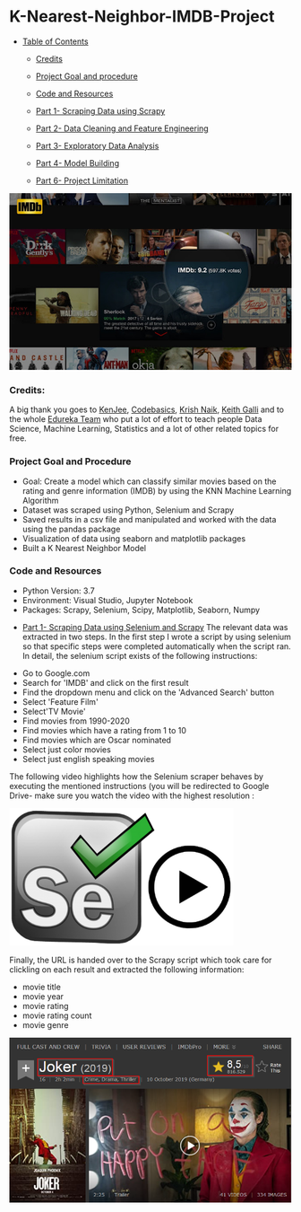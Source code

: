# K-Nearest-Neighbor-IMDB-Project



+ [Table of Contents](#sub-sub-heading-1)
    + [Credits](#credits)
    + [Project Goal and procedure](#project-goal-and-procedure)
    + [Code and Resources](#code-and-resources)
    + [Part 1- Scraping Data using Scrapy](#part-1--scraping-data-using-scrapy)
    + [Part 2- Data Cleaning and Feature Engineering](#part-2--data-cleaning-and-feature-engineering)
    + [Part 3- Exploratory Data Analysis](#part-3--exploratory-data-analysis)
    + [Part 4- Model Building](#part-4--model-building)
  
    + [Part 6- Project Limitation](#part-6--project-limitation)

<img src='./images/image1.jpg' width=600>


 ### Credits: 
 A big thank you goes to [KenJee](https://www.youtube.com/channel/UCiT9RITQ9PW6BhXK0y2jaeg), [Codebasics](https://www.youtube.com/channel/UCh9nVJoWXmFb7sLApWGcLPQ), [Krish Naik](https://www.youtube.com/user/krishnaik06), [Keith Galli](https://www.youtube.com/channel/UCq6XkhO5SZ66N04IcPbqNcw)  and to the whole [Edureka Team](https://www.youtube.com/user/edurekaIN) who put a lot of effort to teach people Data Science, Machine Learning, Statistics and a lot of other related topics for free.
 
 
 ### Project Goal and Procedure
 * Goal: Create a model which can classify similar movies based on the rating and genre information (IMDB) by using the KNN Machine Learning Algorithm
 * Dataset was scraped using Python, Selenium and Scrapy
 * Saved results in a csv file and manipulated and worked with the data using the pandas package
 * Visualization of data using seaborn and matplotlib packages
 * Built a K Nearest Neighbor Model
 
 ### Code and Resources
 * Python Version: 3.7
 * Environment: Visual Studio, Jupyter Notebook
 * Packages: Scrapy, Selenium, Scipy, Matplotlib, Seaborn, Numpy
 
 
 + [Part 1- Scraping Data using Selenium and Scrapy](#part-1--scraping-data-using-selenium-and-scrapy)
 The relevant data was extracted in two steps. In the first step I wrote a script by using selenium so that specific steps were completed automatically when the script ran.
 In detail, the selenium script exists of the following instructions:
 
 * Go to Google.com
 * Search for 'IMDB' and click on the first result
 * Find the dropdown menu and click on the 'Advanced Search' button
 * Select 'Feature Film'
 * Select'TV Movie'
 * Find movies from 1990-2020
 * Find movies which have a rating from 1 to 10
 * Find movies which are Oscar nominated
 * Select just color movies
 * Select just english speaking movies
 
 The following video highlights how the Selenium scraper behaves by executing the mentioned instructions (you will be redirected to Google Drive- make sure you watch the video with the highest resolution :
 

 
[<img src='./images/image3.PNG' width=400>](https://drive.google.com/file/d/1ObrW8b5fYBRe9By8De7_JzaGgIpnP-Md/view)
 
 Finally, the URL is handed over to the Scrapy script which took care for clickling on each result and extracted the following information:
 * movie title
 * movie year
 * movie rating
 * movie rating count
 * movie genre
 
 

 
 
 <img src='./images/image2.png' width=600>
 
 
 
 


 
 

 


